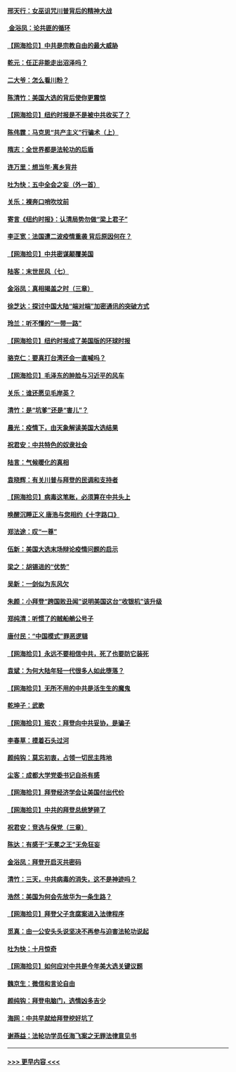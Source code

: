 #### [邢天行：女巫诅咒川普背后的精神大战](../pages/nsc993/n12517257.md?t=11012002) 
#### [ 金浴凤：论共匪的循环](../pages/nsc993/n12517133.md?t=11012002) 
#### [【网海拾贝】中共是宗教自由的最大威胁](../pages/nsc993/n12516879.md?t=11012002) 
#### [乾元：任正非能走出沼泽吗？](../pages/nsc993/n12515831.md?t=11012002) 
#### [二大爷：怎么看川粉？](../pages/nsc993/n12515820.md?t=11012002) 
#### [陈清竹：美国大选的背后使你更震惊](../pages/nsc993/n12515589.md?t=11012002) 
#### [【网海拾贝】纽约时报是不是被中共收买了？](../pages/nsc993/n12515122.md?t=11012002) 
#### [陈伟霆：马克思“共产主义”行骗术（上）](../pages/nsc993/n12510217.md?t=11012002) 
#### [隋志：全世界都是法轮功的后盾](../pages/nsc993/n12510636.md?t=11012002) 
#### [连万里：想当年‧离乡背井](../pages/nsc993/n12510623.md?t=11012002) 
#### [吐为快：五中全会之妄（外一首）](../pages/nsc993/n12510470.md?t=11012002) 
#### [关乐：裸奔口哨吹坟前](../pages/nsc993/n12510403.md?t=11012002) 
#### [寄言《纽约时报》：认清局势勿做“梁上君子”](../pages/nsc993/n12510042.md?t=11012002) 
#### [李正宽：法国遭二波疫情重袭 背后原因何在？](../pages/nsc993/n12509971.md?t=11012002) 
#### [【网海拾贝】中共密谋颠覆美国](../pages/nsc993/n12509816.md?t=11012002) 
#### [陆客：末世民风（七）](../pages/nsc993/n12507822.md?t=11012002) 
#### [金浴凤：真相揭盖之时（三章）](../pages/nsc993/n12507804.md?t=11012002) 
#### [徐芝达：探讨中国大陆“端对端”加密通讯的突破方式](../pages/nsc993/n12507682.md?t=11012002) 
#### [玲兰：听不懂的“一带一路”](../pages/nsc993/n12507669.md?t=11012002) 
#### [【网海拾贝】纽约时报成了美国版的环球时报](../pages/nsc993/n12507053.md?t=11012002) 
#### [骆克仁：要真打台湾还会一直喊吗？](../pages/nsc993/n12506843.md?t=11012002) 
#### [【网海拾贝】毛泽东的肿脸与习近平的风车](../pages/nsc993/n12504537.md?t=11012002) 
#### [关乐：谁还愿见毛岸英？](../pages/nsc993/n12503866.md?t=11012002) 
#### [清竹：是“坑爹”还是“害儿”？](../pages/nsc993/n12503034.md?t=11012002) 
#### [晨光：疫情下，由天象解读美国大选结果](../pages/nsc993/n12502536.md?t=11012002) 
#### [祝君安：中共特色的奴隶社会](../pages/nsc993/n12501529.md?t=11012002) 
#### [陆言：气候暖化的真相](../pages/nsc993/n12501183.md?t=11012002) 
#### [袁晓辉：有关川普与拜登的民调和支持者](../pages/nsc993/n12500433.md?t=11012002) 
#### [【网海拾贝】病毒这笔账，必须算在中共头上](../pages/nsc993/n12500320.md?t=11012002) 
#### [唤醒沉睡正义 唐浩与您相约《十字路口》](../pages/nsc993/n12497980.md?t=11012002) 
#### [郑法途：叹“一尊”](../pages/nsc993/n12498837.md?t=11012002) 
#### [伍新：美国大选末场辩论疫情问题的启示](../pages/nsc993/n12498829.md?t=11012002) 
#### [梁之：胡锡进的“优势”](../pages/nsc993/n12498780.md?t=11012002) 
#### [吴新：一剑似为东风欠](../pages/nsc993/n12498772.md?t=11012002) 
#### [朱颜：小拜登“跨国败丑闻”说明美国这台“收银机”该升级](../pages/nsc993/n12498731.md?t=11012002) 
#### [郑纯清：听惯了的贼船艄公号子](../pages/nsc993/n12498721.md?t=11012002) 
#### [唐付民：“中国模式”罪恶逻辑](../pages/nsc993/n12498310.md?t=11012002) 
#### [【网海拾贝】永远不要相信中共，死了也要防它装死](../pages/nsc993/n12498162.md?t=11012002) 
#### [袁斌：为何大陆年轻一代很多人如此堕落？](../pages/nsc993/n12495696.md?t=11012002) 
#### [【网海拾贝】无所不用的中共是活生生的魔鬼](../pages/nsc993/n12495621.md?t=11012002) 
#### [乾坤子：武歌](../pages/nsc993/n12493391.md?t=11012002) 
#### [【网海拾贝】班农：拜登向中共妥协，是骗子](../pages/nsc993/n12492877.md?t=11012002) 
#### [李春草：摸着石头过河](../pages/nsc993/n12491121.md?t=11012002) 
#### [颜纯钩：莫忘初衷，占领一切民主阵地](../pages/nsc993/n12490965.md?t=11012002) 
#### [尘客：成都大学党委书记自杀有感](../pages/nsc993/n12490950.md?t=11012002) 
#### [【网海拾贝】拜登经济学会让美国付出代价](../pages/nsc993/n12489662.md?t=11012002) 
#### [【网海拾贝】中共的拜登总统梦碎了](../pages/nsc993/n12487896.md?t=11012002) 
#### [祝君安：竞选与保党（三章）](../pages/nsc993/n12487258.md?t=11012002) 
#### [陈达：有感于“无冕之王”无免狂妄](../pages/nsc993/n12485133.md?t=11012002) 
#### [金浴凤：拜登开启灭共密码](../pages/nsc993/n12485125.md?t=11012002) 
#### [清竹：三天，中共病毒的消失，这不是神迹吗？](../pages/nsc993/n12485027.md?t=11012002) 
#### [浩然：美国为何会先放华为一条生路？](../pages/nsc993/n12484997.md?t=11012002) 
#### [【网海拾贝】拜登父子贪腐案进入法律程序](../pages/nsc993/n12484957.md?t=11012002) 
#### [觅真：由一公安头头说坚决不再参与迫害法轮功说起](../pages/nsc993/n12484212.md?t=11012002) 
#### [吐为快：十月惊奇](../pages/nsc993/n12484172.md?t=11012002) 
#### [【网海拾贝】如何应对中共是今年美大选关键议题](../pages/nsc993/n12483755.md?t=11012002) 
#### [魏京生：微信和言论自由](../pages/nsc993/n12483372.md?t=11012002) 
#### [颜纯钩：拜登电脑门，选情凶多吉少](../pages/nsc993/n12482666.md?t=11012002) 
#### [海网：中共早就给拜登挖好坑了](../pages/nsc993/n12482660.md?t=11012002) 
#### [谢燕益：法轮功学员任海飞案之无罪法律意见书](../pages/nsc993/n12482512.md?t=11012002) 

----
#### [ >>> 更早内容 <<< ](../indexes/nsc993-earlier.md)
